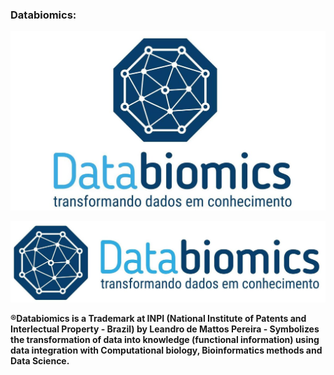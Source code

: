 
### Databiomics:
![Image](databiomics2.jpg) 




![Image](databiomics3.jpg) 

**®Databiomics is a Trademark at INPI (National Institute of Patents and Interlectual Property - Brazil) by Leandro de Mattos Pereira - Symbolizes the transformation of data into knowledge (functional information) using data integration with Computational biology, Bioinformatics methods and Data Science.**
